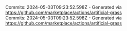 Commits: 2024-05-03T09:23:52.598Z - Generated via https://github.com/marketplace/actions/artificial-grass
<br>
Commits: 2024-05-03T09:23:52.598Z - Generated via https://github.com/marketplace/actions/artificial-grass
<br>

